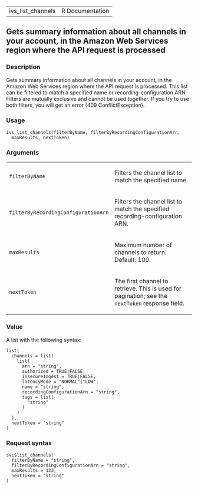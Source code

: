 <table style="width: 100%;">
<tbody>
<tr class="odd">
<td>ivs_list_channels</td>
<td style="text-align: right;">R Documentation</td>
</tr>
</tbody>
</table>

## Gets summary information about all channels in your account, in the Amazon Web Services region where the API request is processed

### Description

Gets summary information about all channels in your account, in the
Amazon Web Services region where the API request is processed. This list
can be filtered to match a specified name or recording-configuration
ARN. Filters are mutually exclusive and cannot be used together. If you
try to use both filters, you will get an error (409 ConflictException).

### Usage

    ivs_list_channels(filterByName, filterByRecordingConfigurationArn,
      maxResults, nextToken)

### Arguments

<table>
<colgroup>
<col style="width: 35%" />
<col style="width: 65%" />
</colgroup>
<tbody>
<tr class="odd">
<td><code id="ivs_list_channels_:_filterByName">filterByName</code></td>
<td><p>Filters the channel list to match the specified name.</p></td>
</tr>
<tr class="even">
<td><code
id="ivs_list_channels_:_filterByRecordingConfigurationArn">filterByRecordingConfigurationArn</code></td>
<td><p>Filters the channel list to match the specified
recording-configuration ARN.</p></td>
</tr>
<tr class="odd">
<td><code id="ivs_list_channels_:_maxResults">maxResults</code></td>
<td><p>Maximum number of channels to return. Default: 100.</p></td>
</tr>
<tr class="even">
<td><code id="ivs_list_channels_:_nextToken">nextToken</code></td>
<td><p>The first channel to retrieve. This is used for pagination; see
the <code>nextToken</code> response field.</p></td>
</tr>
</tbody>
</table>

### Value

A list with the following syntax:

    list(
      channels = list(
        list(
          arn = "string",
          authorized = TRUE|FALSE,
          insecureIngest = TRUE|FALSE,
          latencyMode = "NORMAL"|"LOW",
          name = "string",
          recordingConfigurationArn = "string",
          tags = list(
            "string"
          )
        )
      ),
      nextToken = "string"
    )

### Request syntax

    svc$list_channels(
      filterByName = "string",
      filterByRecordingConfigurationArn = "string",
      maxResults = 123,
      nextToken = "string"
    )
